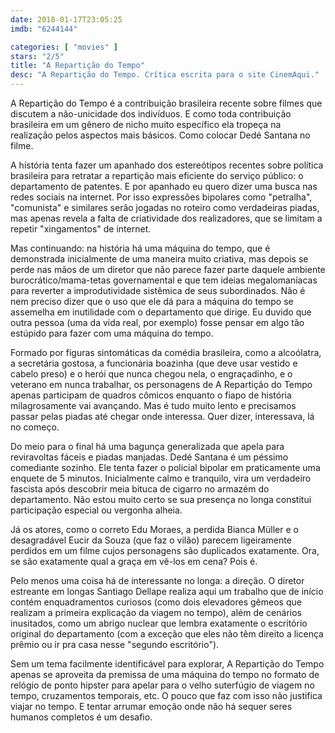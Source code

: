 ```yaml
---
date: 2018-01-17T23:05:25
imdb: "6244144"

categories: [ "movies" ]
stars: "2/5"
title: "A Repartição do Tempo"
desc: "A Repartição do Tempo. Crítica escrita para o site CinemAqui."
---
```

A Repartição do Tempo é a contribuição brasileira recente sobre filmes que discutem a não-unicidade dos indivíduos. E como toda contribuição brasileira em um gênero de nicho muito específico ela tropeça na realização pelos aspectos mais básicos. Como colocar Dedé Santana no filme.

A história tenta fazer um apanhado dos estereótipos recentes sobre política brasileira para retratar a repartição mais eficiente do serviço público: o departamento de patentes. E por apanhado eu quero dizer uma busca nas redes sociais na internet. Por isso expressões bipolares como "petralha", "comunista" e similares serão jogadas no roteiro como verdadeiras piadas, mas apenas revela a falta de criatividade dos realizadores, que se limitam a repetir "xingamentos" de internet.

Mas continuando: na história há uma máquina do tempo, que é demonstrada inicialmente de uma maneira muito criativa, mas depois se perde nas mãos de um diretor que não parece fazer parte daquele ambiente burocrático/mama-tetas governamental e que tem ideias megalomaníacas para reverter a improdutividade sistêmica de seus subordinados. Não é nem preciso dizer que o uso que ele dá para a máquina do tempo se assemelha em inutilidade com o departamento que dirige. Eu duvido que outra pessoa (uma da vida real, por exemplo) fosse pensar em algo tão estúpido para fazer com uma máquina do tempo.

Formado por figuras sintomáticas da comédia brasileira, como a alcoólatra, a secretária gostosa, a funcionária boazinha (que deve usar vestido e cabelo preso) e o herói que nunca chegou nela, o engraçadinho, e o veterano em nunca trabalhar, os personagens de A Repartição do Tempo apenas participam de quadros cômicos enquanto o fiapo de história milagrosamente vai avançando. Mas é tudo muito lento e precisamos passar pelas piadas até chegar onde interessa. Quer dizer, interessava, lá no começo.

Do meio para o final há uma bagunça generalizada que apela para reviravoltas fáceis e piadas manjadas. Dedé Santana é um péssimo comediante sozinho. Ele tenta fazer o policial bipolar em praticamente uma enquete de 5 minutos. Inicialmente calmo e tranquilo, vira um verdadeiro fascista após descobrir meia bituca de cigarro no armazém do departamento. Não estou muito certo se sua presença no longa constitui participação especial ou vergonha alheia.

Já os atores, como o correto Edu Moraes, a perdida Bianca Müller e o desagradável Eucir da Souza (que faz o vilão) parecem ligeiramente perdidos em um filme cujos personagens são duplicados exatamente. Ora, se são exatamente qual a graça em vê-los em cena? Pois é.

Pelo menos uma coisa há de interessante no longa: a direção. O diretor estreante em longas Santiago Dellape realiza aqui um trabalho que de início contém enquadramentos curiosos (como dois elevadores gêmeos que realizam a primeira explicação da viagem no tempo), além de cenários inusitados, como um abrigo nuclear que lembra exatamente o escritório original do departamento (com a exceção que eles não têm direito a licença prêmio ou ir pra casa nesse "segundo escritório").

Sem um tema facilmente identificável para explorar, A Repartição do Tempo apenas se aproveita da premissa de uma máquina do tempo no formato de relógio de ponto hipster para apelar para o velho suterfúgio de viagem no tempo, cruzamentos temporais, etc. O pouco que faz com isso não justifica viajar no tempo. E tentar arrumar emoção onde não há sequer seres humanos completos é um desafio.
